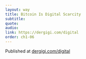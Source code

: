 ```yaml
---
layout: way
title: Bitcoin Is Digital Scarcity
subtitle:
quote:
audio:
link: https://dergigi.com/digital
order: ch1-06
---
```


Published at [dergigi.com/digital](https://dergigi.com/digital)
